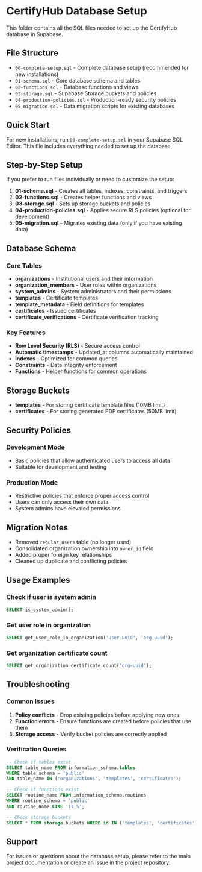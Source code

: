 # CertifyHub Database Setup

This folder contains all the SQL files needed to set up the CertifyHub database in Supabase.

## File Structure

- `00-complete-setup.sql` - Complete database setup (recommended for new installations)
- `01-schema.sql` - Core database schema and tables
- `02-functions.sql` - Database functions and views
- `03-storage.sql` - Supabase Storage buckets and policies
- `04-production-policies.sql` - Production-ready security policies
- `05-migration.sql` - Data migration scripts for existing databases

## Quick Start

For new installations, run `00-complete-setup.sql` in your Supabase SQL Editor. This file includes everything needed to set up the database.

## Step-by-Step Setup

If you prefer to run files individually or need to customize the setup:

1. **01-schema.sql** - Creates all tables, indexes, constraints, and triggers
2. **02-functions.sql** - Creates helper functions and views
3. **03-storage.sql** - Sets up storage buckets and policies
4. **04-production-policies.sql** - Applies secure RLS policies (optional for development)
5. **05-migration.sql** - Migrates existing data (only if you have existing data)

## Database Schema

### Core Tables

- **organizations** - Institutional users and their information
- **organization_members** - User roles within organizations
- **system_admins** - System administrators and their permissions
- **templates** - Certificate templates
- **template_metadata** - Field definitions for templates
- **certificates** - Issued certificates
- **certificate_verifications** - Certificate verification tracking

### Key Features

- **Row Level Security (RLS)** - Secure access control
- **Automatic timestamps** - Updated_at columns automatically maintained
- **Indexes** - Optimized for common queries
- **Constraints** - Data integrity enforcement
- **Functions** - Helper functions for common operations

## Storage Buckets

- **templates** - For storing certificate template files (10MB limit)
- **certificates** - For storing generated PDF certificates (50MB limit)

## Security Policies

### Development Mode
- Basic policies that allow authenticated users to access all data
- Suitable for development and testing

### Production Mode
- Restrictive policies that enforce proper access control
- Users can only access their own data
- System admins have elevated permissions

## Migration Notes

- Removed `regular_users` table (no longer used)
- Consolidated organization ownership into `owner_id` field
- Added proper foreign key relationships
- Cleaned up duplicate and conflicting policies

## Usage Examples

### Check if user is system admin
```sql
SELECT is_system_admin();
```

### Get user role in organization
```sql
SELECT get_user_role_in_organization('user-uuid', 'org-uuid');
```

### Get organization certificate count
```sql
SELECT get_organization_certificate_count('org-uuid');
```

## Troubleshooting

### Common Issues

1. **Policy conflicts** - Drop existing policies before applying new ones
2. **Function errors** - Ensure functions are created before policies that use them
3. **Storage access** - Verify bucket policies are correctly applied

### Verification Queries

```sql
-- Check if tables exist
SELECT table_name FROM information_schema.tables 
WHERE table_schema = 'public' 
AND table_name IN ('organizations', 'templates', 'certificates');

-- Check if functions exist
SELECT routine_name FROM information_schema.routines 
WHERE routine_schema = 'public' 
AND routine_name LIKE 'is_%';

-- Check storage buckets
SELECT * FROM storage.buckets WHERE id IN ('templates', 'certificates');
```

## Support

For issues or questions about the database setup, please refer to the main project documentation or create an issue in the project repository. 